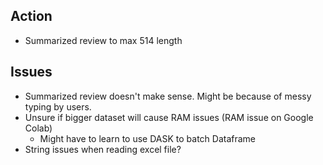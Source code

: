## Action

- Summarized review to max 514 length

## Issues

- Summarized review doesn't make sense. Might be because of messy typing by users.
- Unsure if bigger dataset will cause RAM issues (RAM issue on Google Colab)
  - Might have to learn to use DASK to batch Dataframe
- String issues when reading excel file?
